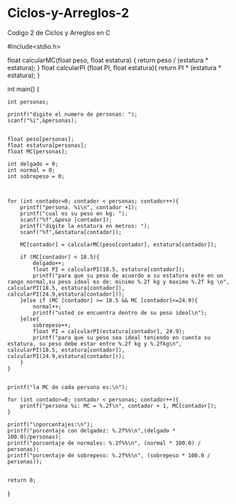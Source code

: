 # Ciclos-y-Arreglos-2
Codigo 2 de Ciclos y Arreglos en C

#include<stdio.h>


float calcularMC(float peso, float estatura) {
    return peso / (estatura * estatura);
}
float calcularPI (float PI, float estatura){
    return PI * (estatura * estatura);
}

int main() {

    int personas;

    printf("digite el numero de personas: ");
    scanf("%i",&personas);


    float peso[personas];
    float estatura[personas];
    float MC[personas];

    int delgado = 0;
    int normal = 0;
    int sobrepeso = 0;



    for (int contador=0; contador < personas; contador++){
        printf("persona. %i\n", contador +1);
        printf("cual es su peso en kg: ");
        scanf("%f",&peso [contador]);
        printf("digite la estatura en metros: ");
        scanf("%f",&estatura[contador]);

        MC[contador] = calcularMC(peso[contador], estatura[contador]);

        if (MC[contador] < 18.5){
            delgado++;
            float PI = calcularPI(18.5, estatura[contador]);
            printf("para que su peso de acuerdo a su estatura este en un rango normal,su peso ideal es de: minimo %.2f kg y maximo %.2f kg \n", calcularPI(18.5, estatura[contador]), calcularPI(24.9,estatura[contador]));
        }else if (MC [contador] >= 18.5 && MC [contador]<=24.9){
            normal++;
            printf("usted se encuentra dentro de su peso ideal\n");
        }else{
            sobrepeso++;
            float PI = calcularPI(estatura[contador], 24.9);
            printf("para que su peso sea ideal teniendo en cuenta su estatura, su peso debe estar entre %.2f kg y %.2fkg\n", calcularPI(18.5, estatura[contador]), calcularPI(24.9,estatura[contador]));
        }
    }


    printf("la MC de cada persona es:\n");

    for (int contador=0; contador < personas; contador++){
        printf("persona %i: MC = %.2f\n", contador + 1, MC[contador]);
    }

    printf("\nporcentajes:\n");
    printf("porcentaje con delgadez: %.2f%%\n",(delgado * 100.0)/personas);
    printf("porcentaje de normales: %.2f%%\n", (normal * 100.0) / personas);
    printf("porcentaje de sobrepeso: %.2f%%\n", (sobrepeso * 100.0 / personas));


    return 0;
}
